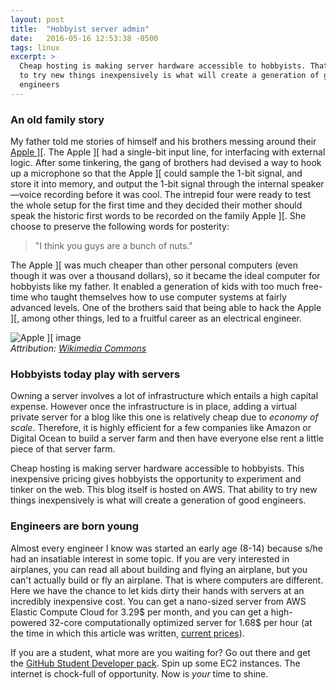 ```yaml
---
layout: post
title:  "Hobbyist server admin"
date:   2016-05-16 12:53:38 -0500
tags: linux
excerpt: >
  Cheap hosting is making server hardware accessible to hobbyists. That ability
  to try new things inexpensively is what will create a generation of good
  engineers
---
```


### An old family story

My father told me stories of himself and his brothers messing around their
[Apple \]\[](https://en.wikipedia.org/wiki/Apple_II). The Apple \]\[ had a
single-bit input line, for interfacing with external logic. After some
tinkering, the gang of brothers had devised a way to hook up a microphone so
that the Apple \]\[ could sample the 1-bit signal, and store it into memory, and
output the 1-bit signal through the internal speaker&mdash;voice recording
before it was cool. The intrepid four were ready to test the whole setup for the
first time and they decided their mother should speak the historic first words
to be recorded on the family Apple \]\[. She choose to preserve the following
words for posterity:

> "I think you guys are a bunch of nuts."

The Apple \]\[ was much cheaper than other personal computers (even though it was
over a thousand dollars), so it became the ideal computer for hobbyists like my
father. It enabled a generation of kids with too much free-time who taught
themselves how to use computer systems at fairly advanced levels. One of the
brothers said that being able to hack the Apple \]\[, among other things, led to a
fruitful career as an electrical engineer.

![Apple \]\[ image](https://upload.wikimedia.org/wikipedia/commons/thumb/7/7e/Apple_II_IMG_4212.jpg/240px-Apple_II_IMG_4212.jpg)*<br/>Attribution: [Wikimedia Commons](https://commons.wikimedia.org/wiki/File:Apple_II_IMG_4212.jpg)*

### Hobbyists today play with servers

Owning a server involves a lot of infrastructure which entails a high capital
expense. However once the infrastructure is in place, adding a virtual private
server for a blog like this one is relatively cheap due to _economy of
scale_. Therefore, it is highly efficient for a few companies like Amazon or
Digital Ocean to build a server farm and then have everyone else rent a little
piece of that server farm.

Cheap hosting is making server hardware accessible to hobbyists. This
inexpensive pricing gives hobbyists the opportunity to experiment and tinker on
the web. This blog itself is hosted on AWS. That ability to try new things
inexpensively is what will create a generation of good engineers.

### Engineers  are born young

Almost every engineer I know was started an early age (8-14) because s/he had an
insatiable interest in some topic. If you are very interested in airplanes, you
can read all about building and flying an airplane, but you can't actually build
or fly an airplane. That is where computers are different. Here we have the
chance to let kids dirty their hands with servers at an incredibly inexpensive
cost. You can get a nano-sized server from AWS Elastic Compute Cloud for 3.29$
per month, and you can get a high-powered 32-core computationally optimized
server for 1.68$ per hour (at the time in which this article was written,
[current prices](https://aws.amazon.com/ec2/pricing/)).

If you are a student, what more are you waiting for? Go out there and get the
[GitHub Student Developer pack](https://education.github.com/pack). Spin up
some EC2 instances. The internet is chock-full of opportunity. Now is _your_
time to shine.
